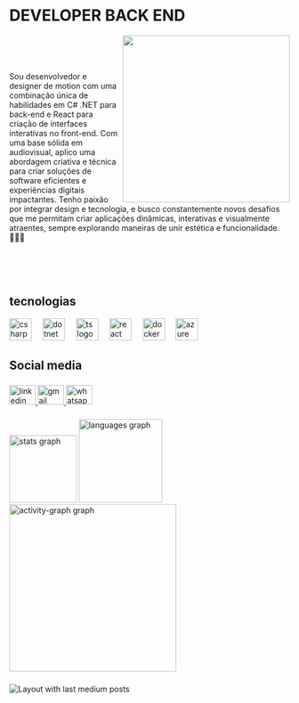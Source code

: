 <h1 align="left">DEVELOPER BACK END    </h1>
  <img align="right" height="300" src="https://camo.githubusercontent.com/2366b34bb903c09617990fb5fff4622f3e941349e846ddb7e73df872a9d21233/68747470733a2f2f63646e2e6472696262626c652e636f6d2f75736572732f3733303730332f73637265656e73686f74732f363538313234332f6176656e746f2e676966"  />
</div>

<br>
<br>
<br>

<p align="left">Sou desenvolvedor e designer de motion com uma combinação única de habilidades em C# .NET para back-end e React para criação de interfaces interativas no front-end. Com uma base sólida em audiovisual, aplico uma abordagem criativa e técnica para criar soluções de software eficientes e experiências digitais impactantes. Tenho paixão por integrar design e tecnologia, e busco constantemente novos desafios que me permitam criar aplicações dinâmicas, interativas e visualmente atraentes, sempre explorando maneiras de unir estética e funcionalidade. 👨🏻‍💻
  </p>
<div align=right>

<br>
<br>
<br>

<h2 align="left">tecnologias</h2>


<div align="left">
  
 <img src="https://skillicons.dev/icons?i=cs" height="40" alt="csharp logo"  />
  <img width="12" /> 
   <img src="https://skillicons.dev/icons?i=dotnet" height="40" alt=" dotnet logo"  />
  <img width="12" />
  <img src="https://skillicons.dev/icons?i=ts" height="40" alt=" ts logo"  />
  <img width="12" />
  <img src="https://skillicons.dev/icons?i=react" height="40" alt=" react logo"  />
  <img width="12" />
   <img src="https://skillicons.dev/icons?i=docker" height="40" alt="docker logo"  />
  <img width="12" />
  <img src="https://skillicons.dev/icons?i=azure" height="40" alt="azure logo"  />
  <img width="12" />
 
 
</div>

###

<h2 align="left">Social media</h2>

###

<div align="left">
  <a href="https://www.linkedin.com/in/gregoriodelucca/" target="_blank">
    <img src="https://raw.githubusercontent.com/maurodesouza/profile-readme-generator/master/src/assets/icons/social/linkedin/default.svg" width="47" height="35" alt="linkedin logo"  />
  </a>
  <a href="gregoriodelucca@gmail.com" target="_blank">
    <img src="https://raw.githubusercontent.com/maurodesouza/profile-readme-generator/master/src/assets/icons/social/gmail/default.svg" width="47" height="35" alt="gmail logo"  />
  </a>
  <a href="https://api.whatsapp.com/send?phone=11971108462" target="_blank">
    <img src="https://raw.githubusercontent.com/maurodesouza/profile-readme-generator/master/src/assets/icons/social/whatsapp/default.svg" width="47" height="35" alt="whatsapp logo" />
  </a>
</div>

###

<div align="left">
  <img src="https://github-readme-stats.vercel.app/api?username=gregoriodelucca&hide_title=false&hide_rank=false&show_icons=true&include_all_commits=true&count_private=true&disable_animations=false&theme=github_dark&locale=pt-br&hide_border=false&order=1" height="121" alt="stats graph"  />
  <img src="https://github-readme-stats.vercel.app/api/top-langs?username=gregoriodelucca&locale=pt-br&hide_title=false&layout=compact&card_width=320&langs_count=6&theme=github_dark&hide_border=false&order=2" height="150" alt="languages graph"  />
  <img src="https://github-readme-activity-graph.vercel.app/graph?username=gregoriodelucca&radius=16&theme=arctic&area=true&order=5" height="300" alt="activity-graph graph"  />
</div>

###

<div align="left">
  <img src="https://github-read-medium-git-main.pahlevikun.vercel.app/latest?limit=4&username=gregoriodelucca" alt="Layout with last medium posts"  />
</div>

###

<br clear="both">


###





